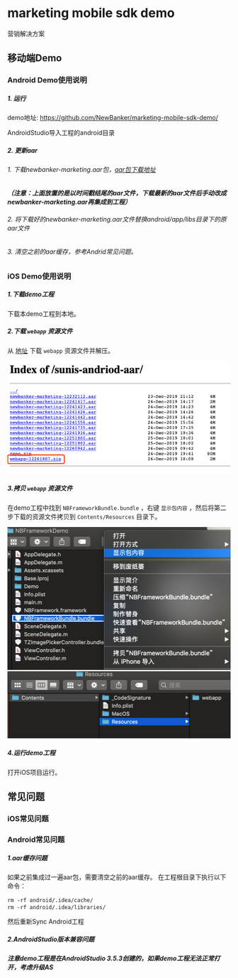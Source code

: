 # marketing mobile sdk demo

营销解决方案

## 移动端Demo

### Android Demo使用说明

##### 1. 运行
demo地址: https://github.com/NewBanker/marketing-mobile-sdk-demo/

AndroidStudio导入工程的android目录

##### 2. 更新aar
###### 1. 下载newbanker-marketing.aar包，[aar包下载地址](https://log.newbanker.work/sunis-andriod-aar)
***（注意：上面放置的是以时间戳结尾的aar文件，下载最新的aar文件后手动改成newbanker-marketing.aar再集成到工程）***
###### 2. 将下载好的newbanker-marketing.aar文件替换android/app/libs目录下的原aar文件
###### 3. 清空之前的aar缓存，参考Andrid常见问题。

### iOS Demo使用说明

##### 1.下载demo工程

下载本demo工程到本地。

##### 2.下载 `webapp` 资源文件

从 [地址](https://log.newbanker.work/sunis-andriod-aar/)  下载 `webapp` 资源文件并解压。

<img src="./ios_images/3.png">

##### 3.拷贝 `webapp` 资源文件

在demo工程中找到 `NBFrameworkBundle.bundle` ，右键  `显示包内容` ，然后将第二步下载的资源文件拷贝到 `Contents/Resources` 目录下。

<img src="./ios_images/1.png" width="509" height="322">
<img src="./ios_images/2.png" width="507" height="151">

##### 4.运行demo工程

打开iOS项目运行。

## 常见问题

### iOS常见问题

### Android常见问题

##### 1.aar缓存问题
如果之前集成过一遍aar包，需要清空之前的aar缓存。
在工程根目录下执行以下命令：
```
rm -rf android/.idea/cache/
rm -rf android/.idea/libraries/
```
然后重新Sync Android工程
##### 2.AndroidStudio版本兼容问题
***注意demo工程是在AndroidStudio 3.5.3创建的，如果demo工程无法正常打开，考虑升级AS***
